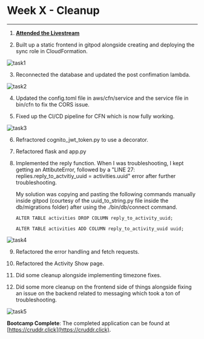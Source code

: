 # Week X - Cleanup

----------------------------------------------------------------------------------------------------------------------------------------------------------------------------------------------------------------------------  

1. [**Attended the Livestream**](https://www.youtube.com/watch?v=Bi_pjuM3u2o&list=PLBfufR7vyJJ7k25byhRXJldB5AiwgNnWv&index=111&pp=iAQB)

2. Built up a static frontend in gitpod alongside creating and deploying the sync role in CloudFormation.

![task1](https://github.com/MohanVaddella/aws-bootcamp-cruddur-2023/assets/84492994/426139be-b1e0-45a3-968d-7134bdb455cf)

3. Reconnected the database and updated the post confimation lambda.

![task2](https://github.com/MohanVaddella/aws-bootcamp-cruddur-2023/assets/84492994/83395881-4d7e-4849-8bf1-9022d1ceaaa4)

4. Updated the config.toml file in aws/cfn/service and the service file in bin/cfn to fix the CORS issue.

5. Fixed up the CI/CD pipeline for CFN which is now fully working.

![task3](https://github.com/MohanVaddella/aws-bootcamp-cruddur-2023/assets/84492994/a0afe648-5146-4a21-8ac9-9855d61a534d)

6. Refractored cognito_jwt_token.py to use a decorator.

7. Refactored flask and app.py

8. Implemented the reply function. When I was troubleshooting, I kept getting an AttibuteError, followed by a "LINE 27: replies.reply_to_actvitiy_uuid = activities.uuid" error after further troubleshooting. 

   My solution was copying and pasting the following commands manually inside gitpod (courtesy of the uuid_to_string.py file inside the db/migrations folder) after using the ./bin/db/connect command.

    `ALTER TABLE activities DROP COLUMN reply_to_activity_uuid;`
    
    `ALTER TABLE activities ADD COLUMN reply_to_activity_uuid uuid;`

![task4](https://github.com/MohanVaddella/aws-bootcamp-cruddur-2023/assets/84492994/4976ad67-e575-4dde-8eee-d4087c44983a)

9. Refactored the error handling and fetch requests.

10. Refactored the Activity Show page. 

11. Did some cleanup alongside implementing timezone fixes.

12. Did some more cleanup on the frontend side of things alongside fixing an issue on the backend related to messaging which took a ton of troubleshooting.

![task5](https://github.com/MohanVaddella/aws-bootcamp-cruddur-2023/assets/84492994/83ed2759-d185-4eaf-9e1e-546bef410e7b)

**Bootcamp Complete**: The completed application can be found at [https://cruddr.click](https://cruddr.click).

